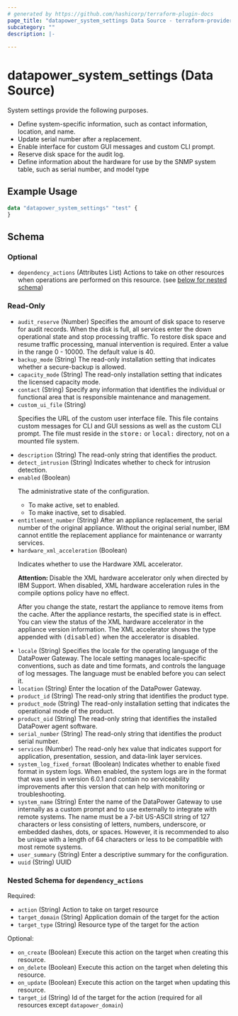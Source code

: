 ```yaml
---
# generated by https://github.com/hashicorp/terraform-plugin-docs
page_title: "datapower_system_settings Data Source - terraform-provider-datapower"
subcategory: ""
description: |-
  
---
```


# datapower_system_settings (Data Source)

<p>System settings provide the following purposes.</p><ul><li>Define system-specific information, such as contact information, location, and name.</li><li>Update serial number after a replacement.</li><li>Enable interface for custom GUI messages and custom CLI prompt.</li><li>Reserve disk space for the audit log.</li><li>Define information about the hardware for use by the SNMP system table, such as serial number, and model type</li></ul>

## Example Usage

```terraform
data "datapower_system_settings" "test" {
}
```

<!-- schema generated by tfplugindocs -->
## Schema

### Optional

- `dependency_actions` (Attributes List) Actions to take on other resources when operations are performed on this resource. (see [below for nested schema](#nestedatt--dependency_actions))

### Read-Only

- `audit_reserve` (Number) Specifies the amount of disk space to reserve for audit records. When the disk is full, all services enter the down operational state and stop processing traffic. To restore disk space and resume traffic processing, manual intervention is required. Enter a value in the range 0 - 10000. The default value is 40.
- `backup_mode` (String) The read-only installation setting that indicates whether a secure-backup is allowed.
- `capacity_mode` (String) The read-only installation setting that indicates the licensed capacity mode.
- `contact` (String) Specify any information that identifies the individual or functional area that is responsible maintenance and management.
- `custom_ui_file` (String) <p>Specifies the URL of the custom user interface file. This file contains custom messages for CLI and GUI sessions as well as the custom CLI prompt. The file must reside in the <tt>store:</tt> or <tt>local:</tt> directory, not on a mounted file system.</p>
- `description` (String) The read-only string that identifies the product.
- `detect_intrusion` (String) Indicates whether to check for intrusion detection.
- `enabled` (Boolean) <p>The administrative state of the configuration.</p><ul><li>To make active, set to enabled.</li><li>To make inactive, set to disabled.</li></ul>
- `entitlement_number` (String) After an appliance replacement, the serial number of the original appliance. Without the original serial number, IBM cannot entitle the replacement appliance for maintenance or warranty services.
- `hardware_xml_acceleration` (Boolean) <p>Indicates whether to use the Hardware XML accelerator.</p><p><b>Attention: </b>Disable the XML hardware accelerator only when directed by IBM Support. When disabled, XML hardware acceleration rules in the compile options policy have no effect.</p><p>After you change the state, restart the appliance to remove items from the cache. After the appliance restarts, the specified state is in effect. You can view the status of the XML hardware accelerator in the appliance version information. The XML accelerator shows the type appended with <tt>(disabled)</tt> when the accelerator is disabled.</p>
- `locale` (String) Specifies the locale for the operating language of the DataPower Gateway. The locale setting manages locale-specific conventions, such as date and time formats, and controls the language of log messages. The language must be enabled before you can select it.
- `location` (String) Enter the location of the DataPower Gateway.
- `product_id` (String) The read-only string that identifies the product type.
- `product_mode` (String) The read-only installation setting that indicates the operational mode of the product.
- `product_oid` (String) The read-only string that identifies the installed DataPower agent software.
- `serial_number` (String) The read-only string that identifies the product serial number.
- `services` (Number) The read-only hex value that indicates support for application, presentation, session, and data-link layer services.
- `system_log_fixed_format` (Boolean) Indicates whether to enable fixed format in system logs. When enabled, the system logs are in the format that was used in version 6.0.1 and contain no serviceability improvements after this version that can help with monitoring or troubleshooting.
- `system_name` (String) Enter the name of the DataPower Gateway to use internally as a custom prompt and to use externally to integrate with remote systems. The name must be a 7-bit US-ASCII string of 127 characters or less consisting of letters, numbers, underscore, or embedded dashes, dots, or spaces. However, it is recommended to also be unique with a length of 64 characters or less to be compatible with most remote systems.
- `user_summary` (String) Enter a descriptive summary for the configuration.
- `uuid` (String) UUID

<a id="nestedatt--dependency_actions"></a>
### Nested Schema for `dependency_actions`

Required:

- `action` (String) Action to take on target resource
- `target_domain` (String) Application domain of the target for the action
- `target_type` (String) Resource type of the target for the action

Optional:

- `on_create` (Boolean) Execute this action on the target when creating this resource.
- `on_delete` (Boolean) Execute this action on the target when deleting this resource.
- `on_update` (Boolean) Execute this action on the target when updating this resource.
- `target_id` (String) Id of the target for the action (required for all resources except `datapower_domain`)
